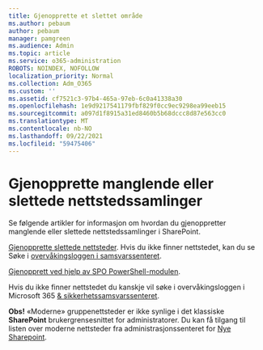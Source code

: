 ```yaml
---
title: Gjenopprette et slettet område
ms.author: pebaum
author: pebaum
manager: pamgreen
ms.audience: Admin
ms.topic: article
ms.service: o365-administration
ROBOTS: NOINDEX, NOFOLLOW
localization_priority: Normal
ms.collection: Adm_O365
ms.custom: ''
ms.assetid: cf7521c3-97b4-465a-97eb-6c0a41338a30
ms.openlocfilehash: 1e9d9217541179fbf829f0cc9ec9298ea99eeb15
ms.sourcegitcommit: a097d1f8915a31ed8460b5b68dccc8d87e563cc0
ms.translationtype: MT
ms.contentlocale: nb-NO
ms.lasthandoff: 09/22/2021
ms.locfileid: "59475406"
---
```

# <a name="recover-missing-or-deleted-site-collections"></a>Gjenopprette manglende eller slettede nettstedssamlinger

Se følgende artikler for informasjon om hvordan du gjenoppretter manglende eller slettede nettstedssamlinger i SharePoint.

[Gjenopprette slettede nettsteder](https://docs.microsoft.com/sharepoint/restore-deleted-site-collection). Hvis du ikke finner nettstedet, kan du se Søke i [overvåkingsloggen i samsvarssenteret](https://docs.microsoft.com/microsoft-365/compliance/search-the-audit-log-in-security-and-compliance).


[Gjenopprett ved hjelp av SPO PowerShell-modulen](https://support.office.com/article/Introduction-to-the-SharePoint-Online-Management-Shell-C16941C3-19B4-4710-8056-34C034493429).

Hvis du ikke finner nettstedet du kanskje vil søke i overvåkingsloggen i Microsoft 365 [ &amp; sikkerhetssamsvarssenteret](https://docs.microsoft.com/microsoft-365/compliance/search-the-audit-log-in-security-and-compliance).

**Obs!** «Moderne» gruppenettsteder er ikke synlige i det klassiske **SharePoint** brukergrensesnittet for administratorer. Du kan få tilgang til listen over moderne nettsteder fra administrasjonssenteret for [Nye Sharepoint](https://docs.microsoft.com/sharepoint/get-started-new-admin-center).


